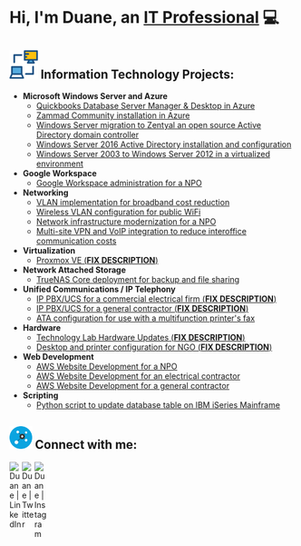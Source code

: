 # Hi, I'm Duane, an [IT Professional](https://www.linkedin.com/in/duane-george) :computer:
## <img width= "50px" src="assets/networking-monitor.svg" /> Information Technology Projects:
- **Microsoft Windows Server and Azure**
	- [Quickbooks Database Server Manager & Desktop in Azure](https://github.com/duanewg/Quickkbooks-Database-Server-Azure)
	- [Zammad Community installation in Azure](https://github.com/duanewg/zammad-community-on-azure)
	- [Windows Server migration to Zentyal an open source Active Directory domain controller](https://github.com/duanewg/windows-server-migration-to-zentyal)
	- [Windows Server 2016 Active Directory installation and configuration ](https://github.com/duanewg/windows-server-2016-active-directory)
  	- [Windows Server 2003 to Windows Server 2012 in a virtualized environment](https://github.com/duanewg/windows-server-2003-to-2012-migration)
- **Google Workspace**
	- [Google Workspace administration for a NPO](https://github.com/duanewg/google-workspace-for-non-profit) 
- **Networking**
	- [VLAN implementation for broadband cost reduction](https://github.com/duanewg/vlan-configuration-for-new-department)
	- [Wireless VLAN configuration for public WiFi](https://github.com/duanewg/wireless-vlan-public-wifi)
	- [Network infrastructure modernization for a NPO](https://github.com/duanewg/network-infrastructure-modernization-npo)
	- [Multi-site VPN and VoIP integration to reduce interoffice communication costs](https://github.com/duanewg/multi-site-vpn-configuration)
- **Virtualization**
	- [Proxmox VE (**FIX DESCRIPTION**)]()
- **Network Attached Storage**
	- [TrueNAS Core deployment for backup and file sharing ]()
- **Unified Communications / IP Telephony**
	- [IP PBX/UCS for a commercial electrical firm (**FIX DESCRIPTION**)]()
	- [IP PBX/UCS for a general contractor (**FIX DESCRIPTION**)]()
	- [ATA configuration for use with a multifunction printer's fax]()
- **Hardware**
	- [Technology Lab Hardware Updates (**FIX DESCRIPTION**)](https://github.com/duanewg/project-page)
   	- [Desktop and printer configuration for NGO (**FIX DESCRIPTION**)]()
- **Web Development**
  - [AWS Website Development for a NPO](https://github.com/duanewg/web-development-for-non-profit)
  - [AWS Website Development for an electrical contractor](https://github.com/duanewg/web-development-for-electrical-contractor)
  - [AWS Website Development for a general contractor](https://github.com/duanewg/web-development-for-general-contractor)
- **Scripting**
  - [Python script to update database table on IBM iSeries Mainframe](https://github.com/duanewg/python-script-to-update-mainframe-db)


<h2> <img width="40px" src="assets/connect.svg" /> Connect with me:</h2>

[<img align="left" alt="Duane | LinkedIn" width="22px" src="https://skillicons.dev/icons?i=linkedin" />][linkedin]
[<img align="left" alt="Duane | Twitter" width="22px" src="https://skillicons.dev/icons?i=twitter" />][twitter]
[<img align="left" alt="Duane | Instagram" width="22px" src="https://skillicons.dev/icons?i=instagram" />][instagram]

[linkedin]: https://linkedin.com/in/duane-george
[twitter]: https://twitter.com/duanegeorge
[instagram]: https://www.instagram.com/twinbrodarkdg
